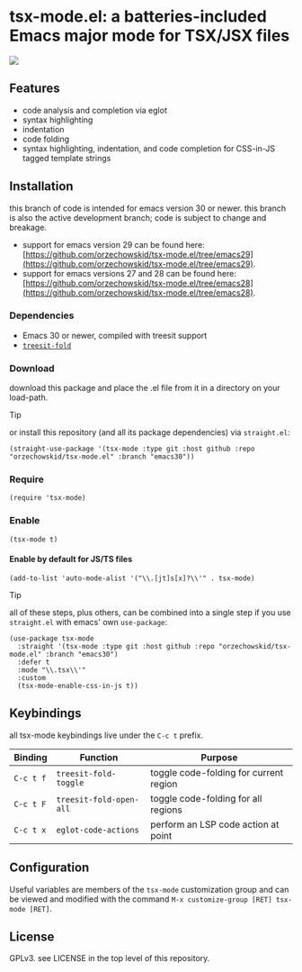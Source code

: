 
# tsx-mode.el: a batteries-included Emacs major mode for TSX/JSX files

![](https://repository-images.githubusercontent.com/461083728/b350b218-88fa-4c0e-bf8a-ade60426a15d)

## Features
- code analysis and completion via eglot
- syntax highlighting
- indentation
- code folding
- syntax highlighting, indentation, and code completion for CSS-in-JS tagged template strings

## Installation

this branch of code is intended for emacs version 30 or newer.  this branch is also the active development branch; code is subject to change and breakage.

- support for emacs version 29 can be found here: [https://github.com/orzechowskid/tsx-mode.el/tree/emacs29](https://github.com/orzechowskid/tsx-mode.el/tree/emacs29).
- support for emacs versions 27 and 28 can be found here: [https://github.com/orzechowskid/tsx-mode.el/tree/emacs28](https://github.com/orzechowskid/tsx-mode.el/tree/emacs28).

### Dependencies

 - Emacs 30 or newer, compiled with treesit support
 - [`treesit-fold`](https://github.com/emacs-tree-sitter/treesit-fold)

### Download

download this package and place the .el file from it in a directory on your load-path.

> [!TIP]
> or install this repository (and all its package dependencies) via `straight.el`:
```
(straight-use-package '(tsx-mode :type git :host github :repo "orzechowskid/tsx-mode.el" :branch "emacs30"))
```

### Require

`(require 'tsx-mode)`

### Enable

`(tsx-mode t)`

#### Enable by default for JS/TS files

`(add-to-list 'auto-mode-alist '("\\.[jt]s[x]?\\'" . tsx-mode)`

> [!TIP]
> all of these steps, plus others, can be combined into a single step if you use `straight.el` with emacs' own `use-package`:
```
(use-package tsx-mode
  :straight '(tsx-mode :type git :host github :repo "orzechowskid/tsx-mode.el" :branch "emacs30")
  :defer t
  :mode "\\.tsx\\'"
  :custom
  (tsx-mode-enable-css-in-js t))
```

## Keybindings

all tsx-mode keybindings live under the `C-c t` prefix.

| Binding   | Function                   | Purpose                                |
| --        | --                         | --                                     |
| `C-c t f` | `treesit-fold-toggle`      | toggle code-folding for current region |
| `C-c t F` | `treesit-fold-open-all`    | toggle code-folding for all regions    |
| `C-c t x` | `eglot-code-actions`       | perform an LSP code action at point    |

## Configuration

Useful variables are members of the `tsx-mode` customization group and can be viewed and modified with the command `M-x customize-group [RET] tsx-mode [RET]`.


## License

GPLv3.  see LICENSE in the top level of this repository.
